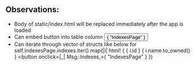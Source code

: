 ## Observations:
- Body of static/index.html will be replaced immediately after the app is loaded
- Can embed button into table column
	<td><button onclick=|_| Msg::Indexes,>{ "IndexesPage" }</button></td>
- Can iterate through vector of structs like below
	for self.indexesPage.indexes.iter().map(|i| html! {
                <tr> <td> { i.id } </td> <td> { i.name.to_owned() } </td> <td><button onclick=|_| Msg::Indexes,>{ "IndexesPage" }</button></td></tr>
            })

